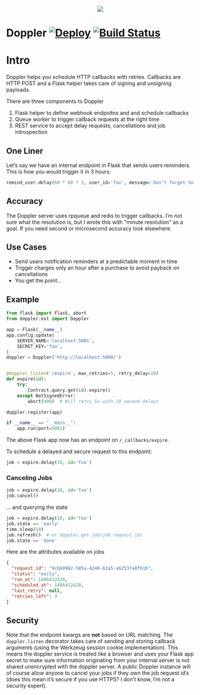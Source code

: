 <p align="center">
  <img style="max-width:50%;" src="https://s3-eu-west-1.amazonaws.com/app-static.takumi.com/Doppler.svg">
</p>

# Doppler [![Deploy](https://www.herokucdn.com/deploy/button.svg)](https://heroku.com/deploy) [![Build Status](https://travis-ci.org/TakumiHQ/doppler.svg?branch=master)](https://travis-ci.org/TakumiHQ/doppler)

# Intro

Doppler helps you schedule HTTP callbacks with retries. Callbacks are HTTP POST
and a Flask helper takes care of signing and unsigning payloads.

There are three components to Doppler

1. Flask helper to define webhook endpoitns and and schedule callbacks
2. Queue worker to trigger callback requests at the right time
3. REST service to accept delay requests, cancellations and job introspection

## One Liner

Let’s say we have an internal endpoint in Flask that sends users reminders. This
is how you would trigger it in 3 hours:

```python
remind_user.delay(60 * 60 * 3, user_id='foo', message='Don’t forget to buy milk')
```

## Accuracy

The Doppler server uses rpqueue and redis to trigger callbacks. I’m not sure
what the resolution is, but I wrote this with "minute resolution" as a goal. If
you need second or microsecond accuracy look elsewhere.

## Use Cases

+ Send users notification reminders at a predictable moment in time
+ Trigger charges only an hour after a purchase to avoid payback on cancellations
+ You get the point...

## Example

```python
from flask import Flask, abort
from doppler.ext import Doppler

app = Flask(__name__)
app.config.update(
    SERVER_NAME='localhost:5001',
    SECRET_KEY='foo',
)
doppler = Doppler('http://localhost:5000/')


@doppler.listen('/expire', max_retries=5, retry_delay=10)
def expire(id):
    try:
        Contract.query.get(id).expire()
    except NotSignedError:
        abort(400)  # Will retry 5x with 10 second delays

doppler.register(app)

if __name__ == "__main__":
    app.run(port=5001)
```

The above Flask app now has an endpoint on `/_callbacks/expire`.

To schedule a delayed and secure request to this endpoint:

```python
job = expire.delay(10, id='foo')
```

### Canceling Jobs

```python
job = expire.delay(10, id='foo')
job.cancel()
```

... and querying the state

```python
job = expire.delay(10, id='foo')
job.state == 'early'
time.sleep(10)
job.refresh()  # or doppler.get_job(job.request_id)
job.state == 'done'
```

Here are the attributes available on jobs

```json
{
  "request_id": "9cbb9962-585a-4240-82a5-ab2537a0fb1b",
  "status": "early",
  "run_at": 1486412420,
  "scheduled_at": 1486412420,
  "last_retry": null,
  "retries_left": 3
}
```

## Security

Note that the endpoint kwargs are **not** based on URL matching. The
`doppler.listen` decorator takes care of sending and storing callback arguments
(using the Werkzeug session cookie implementation). This means the doppler
service is treated like a browser and uses your Flask app secret to make sure
information originating from your internal server is not shared unencrypted with
the doppler server. A public Doppler instance will of course allow anyone to
cancel your jobs if they own the job request id’s (does this mean it’s secure if
you use HTTPS? I don’t know, I’m not a security expert).
